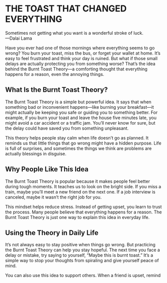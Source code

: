 # THE TOAST THAT CHANGED EVERYTHING  

Sometimes not getting what you want is a wonderful stroke of luck.  
—Dalai Lama  

Have you ever had one of those mornings where everything seems to go wrong? You burn your toast, miss the bus, or forget your wallet at home. It’s easy to feel frustrated and think your day is ruined. But what if those small delays are actually protecting you from something worse? That’s the idea behind the Burnt Toast Theory—a comforting thought that everything happens for a reason, even the annoying things.  

## What Is the Burnt Toast Theory?  

The Burnt Toast Theory is a simple but powerful idea. It says that when something bad or inconvenient happens—like burning your breakfast—it might actually be keeping you safe or guiding you to something better. For example, if you burn your toast and leave the house five minutes late, you might avoid a car accident or a traffic jam. You’ll never know for sure, but the delay could have saved you from something unpleasant.  

This theory helps people stay calm when life doesn’t go as planned. It reminds us that little things that go wrong might have a hidden purpose. Life is full of surprises, and sometimes the things we think are problems are actually blessings in disguise.  

## Why People Like This Idea  

The Burnt Toast Theory is popular because it makes people feel better during tough moments. It teaches us to look on the bright side. If you miss a train, maybe you’ll meet a new friend on the next one. If a job interview is canceled, maybe it wasn’t the right job for you.  

This mindset helps reduce stress. Instead of getting upset, you learn to trust the process. Many people believe that everything happens for a reason. The Burnt Toast Theory is just one way to explain this idea in everyday life.  

## Using the Theory in Daily Life  

It’s not always easy to stay positive when things go wrong. But practicing the Burnt Toast Theory can help you stay hopeful. The next time you face a delay or mistake, try saying to yourself, “Maybe this is burnt toast.” It’s a simple way to stop your thoughts from spiraling and give yourself peace of mind.  

You can also use this idea to support others. When a friend is upset, remind